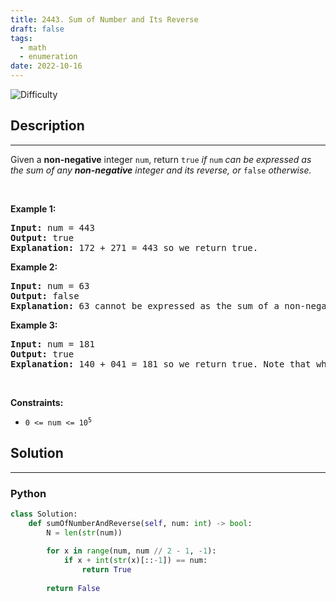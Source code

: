 ```yaml
---
title: 2443. Sum of Number and Its Reverse
draft: false
tags: 
  - math
  - enumeration
date: 2022-10-16
---
```


![Difficulty](https://img.shields.io/badge/Difficulty-Medium-blue.svg)

## Description

---
<p>Given a <strong>non-negative</strong> integer <code>num</code>, return <code>true</code><em> if </em><code>num</code><em> can be expressed as the sum of any <strong>non-negative</strong> integer and its reverse, or </em><code>false</code><em> otherwise.</em></p>

<p>&nbsp;</p>
<p><strong class="example">Example 1:</strong></p>

<pre>
<strong>Input:</strong> num = 443
<strong>Output:</strong> true
<strong>Explanation:</strong> 172 + 271 = 443 so we return true.
</pre>

<p><strong class="example">Example 2:</strong></p>

<pre>
<strong>Input:</strong> num = 63
<strong>Output:</strong> false
<strong>Explanation:</strong> 63 cannot be expressed as the sum of a non-negative integer and its reverse so we return false.
</pre>

<p><strong class="example">Example 3:</strong></p>

<pre>
<strong>Input:</strong> num = 181
<strong>Output:</strong> true
<strong>Explanation:</strong> 140 + 041 = 181 so we return true. Note that when a number is reversed, there may be leading zeros.
</pre>

<p>&nbsp;</p>
<p><strong>Constraints:</strong></p>

<ul>
	<li><code>0 &lt;= num &lt;= 10<sup>5</sup></code></li>
</ul>


## Solution

---
### Python
``` py title='sum-of-number-and-its-reverse'
class Solution:
    def sumOfNumberAndReverse(self, num: int) -> bool:
        N = len(str(num))
        
        for x in range(num, num // 2 - 1, -1):
            if x + int(str(x)[::-1]) == num:
                return True
        
        return False

```

